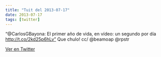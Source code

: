 ```yaml
---
title: "Tuit del 2013-07-17"
date: 2013-07-17
tags: [twitter]
---
```


“@CarlosGBayona: El primer año de vida, en vídeo: un segundo por día http://t.co/2kd25p6hLv” Que chulo! cc/ @beamoap @rpstr



[Ver en Twitter](https://twitter.com/i/web/status/357609176186368000)
